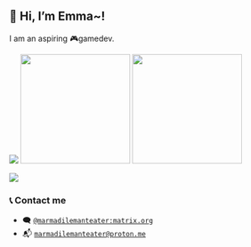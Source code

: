## 👋 Hi, I’m Emma~!

I am an aspiring 🎮gamedev. 

<img src="https://marmadilemanteater.dev/media/cdn.masto.host/gamemaking/media_attachments/files/110/679/872/942/130/360/original/61d5f12cc9f816e0.png.webp" /> <img src="https://marmadilemanteater.dev/media/cdn.masto.host/gamemaking/media_attachments/files/110/679/875/781/202/230/original/89e8710dc4e2eb53.png.webp" height="197" /> <img src="https://marmadilemanteater.dev/media/cdn.masto.host/gamemaking/media_attachments/files/111/279/857/389/408/121/original/b74df48abdea1177.png.webp" height="197" />

<img src="https://github-readme-stats.vercel.app/api/top-langs/?username=MarmadileManteater&exclude_repo=MarmadileManteater.github.io,QwikStaticSite,AstroVueStaticSite&layout=compact&theme=dark&hide_border=true#gh-dark-mode-only" />

### 📞 Contact me
- 🗨️ [`@marmadilemanteater:matrix.org`](https://matrix.to/#/@marmadilemanteater:matrix.org)
- 📬 [`marmadilemanteater@proton.me`](mailto:marmadilemanteater@proton.me)
